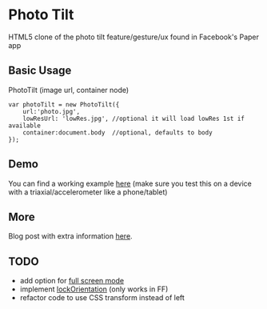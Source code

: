 Photo Tilt
=========

HTML5 clone of the photo tilt feature/gesture/ux found in Facebook's Paper app

Basic Usage
-----
PhotoTilt (image url, container node)
```
var photoTilt = new PhotoTilt({
	url:'photo.jpg',
	lowResUrl: 'lowRes.jpg', //optional it will load lowRes 1st if available
	container:document.body  //optional, defaults to body
});
```

Demo
----
You can find a working example [here](http://s3.jt.io/tilt/index.html) (make sure you test this on a device with a triaxial/accelerometer like a phone/tablet)

More
----
Blog post with extra information [here](http://jt.io/2014/photo-tilt/).

TODO
----

* add option for [full screen mode](https://developer.mozilla.org/en-US/docs/Web/Guide/API/DOM/Using_full_screen_mode)
* implement [lockOrientation](https://developer.mozilla.org/en-US/docs/Web/API/Screen.lockOrientation) (only works in FF)
* refactor code to use CSS transform instead of left

